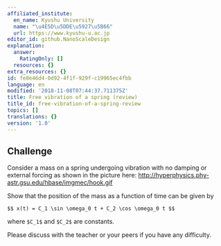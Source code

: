 ```yaml
---
affiliated_institute:
  en_name: Kyushu University
  name: "\u4E5D\u5DDE\u5927\u5B66"
  url: https://www.kyushu-u.ac.jp
editor_id: github.NanoScaleDesign
explanation:
  answer:
    RatingOnly: []
  resources: {}
extra_resources: {}
id: fe8e46d4-0d92-4f1f-929f-c19965ec4fbb
language: en
modified: '2018-11-08T07:44:37.711375Z'
title: Free vibration of a spring (review)
title_id: free-vibration-of-a-spring-review
topics: []
translations: {}
version: '1.0'
---
```


## Challenge
Consider a mass on a spring undergoing vibration with no damping or external forcing as shown in the picture here: http://hyperphysics.phy-astr.gsu.edu/hbase/imgmec/hook.gif

Show that the position of the mass as a function of time can be given by

`$$
x(t) = C_1 \sin \omega_0 t + C_2 \cos \omega_0 t
$$`

where `$C_1$` and `$C_2$` are constants. 

Please discuss with the teacher or your peers if you have any difficulty.

